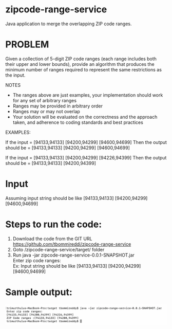 # zipcode-range-service

Java application to merge the overlapping ZIP code ranges.

# PROBLEM

Given a collection of 5-digit ZIP code ranges (each range includes both their upper and lower bounds), provide an algorithm that produces the minimum number of ranges required to represent the same restrictions as the input.

 NOTES
- The ranges above are just examples, your implementation should work for any set of arbitrary ranges
- Ranges may be provided in arbitrary order
- Ranges may or may not overlap
- Your solution will be evaluated on the correctness and the approach taken, and adherence to coding standards and best practices

 EXAMPLES:

If the input = [94133,94133] [94200,94299] [94600,94699]
Then the output should be = [94133,94133] [94200,94299] [94600,94699]

If the input = [94133,94133] [94200,94299] [94226,94399]
Then the output should be = [94133,94133] [94200,94399]

 # Input
 Assuming input string should be like [94133,94133] [94200,94299] [94600,94699]
 
 # Steps to run the code:
 1. Download the code from the GIT URL https://github.com/tbommireddi/zipcode-range-service
 2. Goto /zipcode-range-service/target/ folder
 3. Run java -jar zipcode-range-service-0.0.1-SNAPSHOT.jar                                                                     
    Enter zip code ranges:<enter string of zip code ranges as given below>                                                     
     Ex: Input string should be like [94133,94133] [94200,94299] [94600,94699]
 
 # Sample output:
![alt text](https://github.com/tbommireddi/zipcode-range-service/blob/master/SampleOutput.png)

